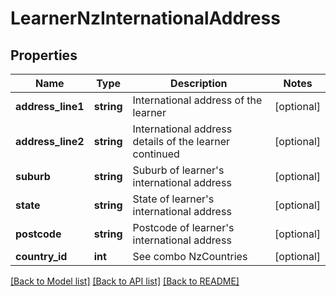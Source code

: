 # LearnerNzInternationalAddress

## Properties
Name | Type | Description | Notes
------------ | ------------- | ------------- | -------------
**address_line1** | **string** | International address of the learner | [optional] 
**address_line2** | **string** | International address details of the learner continued | [optional] 
**suburb** | **string** | Suburb of learner&#x27;s international address | [optional] 
**state** | **string** | State of learner&#x27;s international address | [optional] 
**postcode** | **string** | Postcode of learner&#x27;s international address | [optional] 
**country_id** | **int** | See combo NzCountries | [optional] 

[[Back to Model list]](../../README.md#documentation-for-models) [[Back to API list]](../../README.md#documentation-for-api-endpoints) [[Back to README]](../../README.md)

